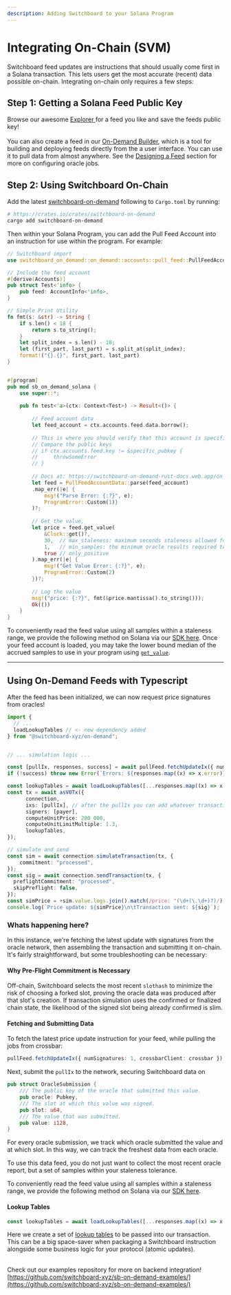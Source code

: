 ```yaml
---
description: Adding Switchboard to your Solana Program
---
```


# Integrating On-Chain (SVM)

Switchboard feed updates are instructions that should usually come first in a Solana transaction. This lets users get the most accurate (recent) data possible on-chain. Integrating on-chain only requires a few steps:

## Step 1: Getting a Solana Feed Public Key

Browse our awesome [Explorer ](https://ondemand.switchboard.xyz/)for a feed you like and save the feeds public key! \
\
You can also create a feed in our [On-Demand Builder](https://ondemand.switchboard.xyz/solana/mainnet/build), which is a tool for building and deploying feeds directly from the a user interface. You can use it to pull data from almost anywhere. See the [Designing a Feed](../switchboard-on-evm/designing-a-feed-evm.md) section for more on configuring oracle jobs.

## Step 2: Using Switchboard On-Chain

Add the latest [switchboard-on-demand](https://crates.io/crates/switchboard-on-demand) following to `Cargo.toml` by running:

```bash
# https://crates.io/crates/switchboard-on-demand
cargo add switchboard-on-demand 
```

Then within your Solana Program, you can add the Pull Feed Account into an instruction for use within the program. For example:

```rust
// Switchboard import
use switchboard_on_demand::on_demand::accounts::pull_feed::PullFeedAccountData;

// Include the feed account
#[derive(Accounts)]
pub struct Test<'info> {
    pub feed: AccountInfo<'info>,
}

// Simple Print Utility 
fn fmt(s: &str) -> String {
    if s.len() < 18 {
        return s.to_string();
    }
    let split_index = s.len() - 18;
    let (first_part, last_part) = s.split_at(split_index);
    format!("{}.{}", first_part, last_part)
}


#[program]
pub mod sb_on_demand_solana {
    use super::*;
    
    pub fn test<'a>(ctx: Context<Test>) -> Result<()> {
    
        // Feed account data
        let feed_account = ctx.accounts.feed.data.borrow();
        
        // This is where you should verify that this account is specifically the one you're trying to read
        // Compare the public keys
        // if ctx.accounts.feed.key != &specific_pubkey {
        //     throwSomeError
        // }
        
        // Docs at: https://switchboard-on-demand-rust-docs.web.app/on_demand/accounts/pull_feed/struct.PullFeedAccountData.html
        let feed = PullFeedAccountData::parse(feed_account)
        .map_err(|e| {
            msg!("Parse Error: {:?}", e);
            ProgramError::Custom(1)}
        )?;
        
        // Get the value, 
        let price = feed.get_value(
            &Clock::get()?,
            30,  // max_staleness: maximum seconds staleness allowed for updates to remain valid in samples
            1,   // min_samples: the minimum oracle results required to produce a valid price
            true // only_positive
        ).map_err(|e| {
            msg!("Get Value Error: {:?}", e);
            ProgramError::Custom(2)
        })?;
        
        // Log the value
        msg!("price: {:?}", fmt(&price.mantissa().to_string()));
        Ok(())
    }
}
```

To conveniently read the feed value using all samples within a staleness range, we provide the following method on Solana via our [SDK here](https://crates.io/crates/switchboard-on-demand). Once your feed account is loaded, you may take the lower bound median of the accrued samples to use in your program using [`get_value`](https://switchboard-on-demand-rust-docs.web.app/on\_demand/accounts/pull\_feed/struct.PullFeedAccountData.html#method.get\_value).

***

## Using On-Demand Feeds with Typescript

After the feed has been initialized, we can now request price signatures from oracles!

```typescript
import {
  // ...
  loadLookupTables // <- new dependency added
} from "@switchboard-xyz/on-demand";


// ... simulation logic ... 

const [pullIx, responses, success] = await pullFeed.fetchUpdateIx({ numSignatures: 1, crossbarClient: crossbar });
if (!success) throw new Error(`Errors: ${responses.map((x) => x.error)}`);

const lookupTables = await loadLookupTables([...responses.map((x) => x.oracle), pullFeed]);
const tx = await asV0Tx({
      connection,
      ixs: [pullIx], // after the pullIx you can add whatever transactions you'd like
      signers: [payer],
      computeUnitPrice: 200_000,
      computeUnitLimitMultiple: 1.3,
      lookupTables,
});

// simulate and send 
const sim = await connection.simulateTransaction(tx, {
    commitment: "processed",
});
const sig = await connection.sendTransaction(tx, {
  preflightCommitment: "processed",
  skipPreflight: false,
});
const simPrice = +sim.value.logs.join().match(/price: "(\d+(\.\d+)?)/)[1];
console.log(`Price update: ${simPrice}\n\tTransaction sent: ${sig}`);
```

### Whats happening here?&#x20;

In this instance, we're fetching the latest update with signatures from the oracle network, then assembling the transaction and submitting it on-chain.  It's fairly straightforward,  but some troubleshooting can be necessary:

#### Why Pre-Flight Commitment is Necessary

Off-chain, Switchboard selects the most recent `slothash` to minimize the risk of choosing a forked slot, proving the oracle data was produced after that slot's creation. If transaction simulation uses the confirmed or finalized chain state, the likelihood of the signed slot being already confirmed is slim.

#### Fetching and Submitting Data

To fetch the latest price update instruction for your feed, while pulling the jobs from crossbar:

```typescript
pullFeed.fetchUpdateIx({ numSignatures: 1, crossbarClient: crossbar });
```

Next, submit the `pullIx` to the network, securing Switchboard data on

```rust
pub struct OracleSubmission {
    /// The public key of the oracle that submitted this value.
    pub oracle: Pubkey,
    /// The slot at which this value was signed.
    pub slot: u64,
    /// The value that was submitted.
    pub value: i128,
}
```

For every oracle submission, we track which oracle submitted the value and at which slot.  In this way, we can track the freshest data from each oracle.

To use this data feed, you do not just want to collect the most recent oracle report, but a set of samples within your staleness tolerance.

To conveniently read the feed value using all samples within a staleness range, we provide the following method on Solana via our [SDK here](https://crates.io/crates/switchboard-on-demand).

#### Lookup Tables

```typescript
const lookupTables = await loadLookupTables([...responses.map((x) => x.oracle), pullFeed]);
```

Here we create a set of [lookup tables](https://solana.com/docs/advanced/lookup-tables) to be passed into our transaction. This can be a big space-saver when packaging a Switchboard instruction alongside some business logic for your protocol (atomic updates).&#x20;

\
Check out our examples repository for more on backend integration!\
[https://github.com/switchboard-xyz/sb-on-demand-examples/](https://github.com/switchboard-xyz/sb-on-demand-examples/)
